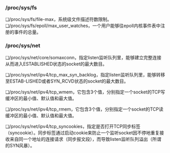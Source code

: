 
### /proc/sys/fs

❑/proc/sys/fs/file-max，系统级文件描述符数限制。
❑/proc/sys/fs/epoll/max_user_watches，一个用户能够往epoll内核事件表中注册的事件的总量。

### /proc/sys/net

❑/proc/sys/net/core/somaxconn，指定listen监听队列里，能够建立完整连接从而进入ESTABLISHED状态的socket的最大数目。

❑/proc/sys/net/ipv4/tcp_max_syn_backlog，指定listen监听队列里，能够转移至ESTAB-LISHED或者SYN_RCVD状态的socket的最大数目。

❑/proc/sys/net/ipv4/tcp_wmem，它包含3个值，分别指定一个socket的TCP写缓冲区的最小值、默认值和最大值。

❑/proc/sys/net/ipv4/tcp_rmem，它包含3个值，分别指定一个socket的TCP读缓冲区的最小值、默认值和最大值。

❑/proc/sys/net/ipv4/tcp_syncookies，指定是否打开TCP同步标签（syncookie）。同步标签通过启动cookie来防止一个监听socket因不停地重复接收来自同一个地址的连接请求（同步报文段），而导致listen监听队列溢出（所谓的SYN风暴）。